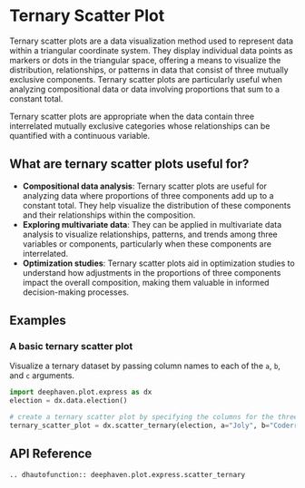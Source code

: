 # Ternary Scatter Plot

Ternary scatter plots are a data visualization method used to represent data within a triangular coordinate system. They display individual data points as markers or dots in the triangular space, offering a means to visualize the distribution, relationships, or patterns in data that consist of three mutually exclusive components. Ternary scatter plots are particularly useful when analyzing compositional data or data involving proportions that sum to a constant total.

Ternary scatter plots are appropriate when the data contain three interrelated mutually exclusive categories whose relationships can be quantified with a continuous variable.

## What are ternary scatter plots useful for?

- **Compositional data analysis**: Ternary scatter plots are useful for analyzing data where proportions of three components add up to a constant total. They help visualize the distribution of these components and their relationships within the composition.
- **Exploring multivariate data**: They can be applied in multivariate data analysis to visualize relationships, patterns, and trends among three variables or components, particularly when these components are interrelated.
- **Optimization studies**: Ternary scatter plots aid in optimization studies to understand how adjustments in the proportions of three components impact the overall composition, making them valuable in informed decision-making processes.

## Examples

### A basic ternary scatter plot

Visualize a ternary dataset by passing column names to each of the `a`, `b`, and `c` arguments.

```python order=ternary_scatter_plot,election
import deephaven.plot.express as dx
election = dx.data.election()

# create a ternary scatter plot by specifying the columns for the three points of the triangle
ternary_scatter_plot = dx.scatter_ternary(election, a="Joly", b="Coderre", c="Bergeron")
```

## API Reference

```{eval-rst}
.. dhautofunction:: deephaven.plot.express.scatter_ternary
```
